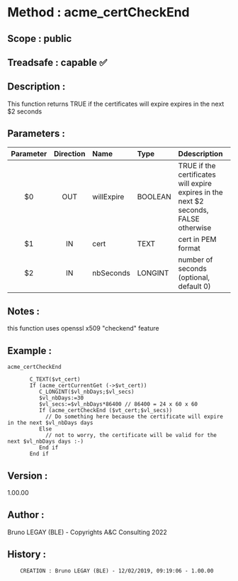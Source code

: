 ﻿# **Method :** acme_certCheckEnd
## **Scope :** public
## **Treadsafe :** capable ✅ 
## **Description :** 
This function returns TRUE if the certificates will expire expires in the next $2 seconds
## **Parameters :** 
| Parameter | Direction | Name | Type | Ddescription | 
|:----:|:----:|:----|:----|:----| 
| $0 | OUT | willExpire | BOOLEAN | TRUE if the certificates will expire expires in the next $2 seconds, FALSE otherwise | 
| $1 | IN | cert | TEXT | cert in PEM format | 
| $2 | IN | nbSeconds | LONGINT | number of seconds (optional, default 0) | 

## **Notes :** 
this function uses openssl x509 "checkend" feature
## **Example :** 
```
acme_certCheckEnd
      
       C_TEXT($vt_cert)
       If (acme_certCurrentGet (->$vt_cert))
          C_LONGINT($vl_nbDays;$vl_secs)
          $vl_nbDays:=30
          $vl_secs:=$vl_nbDays*86400 // 86400 = 24 x 60 x 60
          If (acme_certCheckEnd ($vt_cert;$vl_secs))
            // Do something here because the certificate will expire in the next $vl_nbDays days
          Else
            // not to worry, the certificate will be valid for the next $vl_nbDays days :-)
          End if
       End if
```
## **Version :** 
1.00.00
## **Author :** 
Bruno LEGAY (BLE) - Copyrights A&C Consulting 2022
## **History :** 

        CREATION : Bruno LEGAY (BLE) - 12/02/2019, 09:19:06 - 1.00.00
